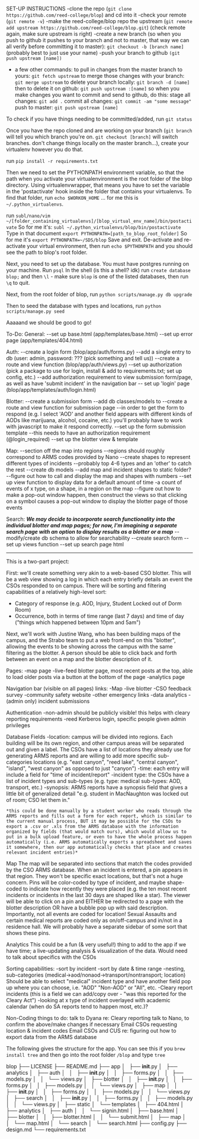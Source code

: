 SET-UP INSTRUCTIONS
-clone the repo (`git clone https://github.com/reed-college/blop`) and cd into it
-check your remote (`git remote -v`)
-make the reed-college/blop repo the upstream (`git remote add upstream https://github.com/reed-college/blop.git`) (check remote again, make sure upstream is right)
-create a new branch (so when you push to github it pushes to your branch and not to master, that way we can all verify before committing it to master): `git checkout -b [branch name]` (probably best to just use your name)
-push your branch to github `(git push upstream [name])`
- a few other commands:
	to pull in changes from the master branch to yours: `git fetch upstream`
	to merge those changes with your branch: `git merge upstream`
	to delete your branch locally: `git branch -d [name]`
	then to delete it on github: `git push upstream :[name]`
so when you make changes you want to commit and send to github, do this:
	stage all changes: `git add .`
	commit all changes: `git commit -am "some message"`
	push to master: `git push upstream [name]`

To check if you have things needing to be committed/added, run `git status`


Once you have the repo cloned and are working on your branch (`git branch` will tell you which branch you're on. `git checkout [branch]` will switch branches. don't change things locally on the master branch...), create your virtualenv however you do that.

run `pip install -r requirements.txt`

Then we need to set the PYTHONPATH environment variable, so that the path when you activate your virtualenvironment is the root folder of the blop directory. Using virtualenvwrapper, that means you have to set the variable in the 'postactivate' hook inside the folder that contains your virtualenvs. To find that folder, run `echo $WORKON_HOME` ... for me this is 
`~/.python_virtualenvs`. 

run `subl/nano/vim ~/[folder_containing_virtualenvs]/[blop_virtual_env_name]/bin/postactivate`
So for me it's: `subl ~/.python_virtualenvs/blop/bin/postactivate`
Type in that document `export PYTHONPATH=[path_to_blop_root_folder]`
So for me it's `export PYTHONPATH=~/SDS/blop`
Save and exit.
De-activate and re-activate your virtual environment, then run `echo $PYTHONPATH` and you should see the path to blop's root folder.

Next, you need to set up the database. You must have postgres running on your machine.
Run `psql`
In the shell (is this a shell? idk) run `create database blop;` and then `\l` - make sure `blop` is one of the listed databases, then run `\q` to quit.

Next, from the root folder of blop, run `python scripts/manage.py db upgrade`

Then to seed the database with types and locations, run `python scripts/manage.py seed`

Aaaaand we should be good to go!









To-Do:
General:
	--set up base.html (app/templates/base.html)
	--set up error page (app/templates/404.html) 

Auth:
	--create a login form (blop/app/auth/forms.py)
	--add a single entry to db (user: admin, password: ??? (pick something and tell us))
	--create a route and view function (blop/app/auth/views.py)
	--set up authorization (pick a package to use for login, install & add to requirements.txt; set up config, etc.)
	--add authorization requirement to view submission form/page, as well as have 'submit incident' in the navigation bar
	-- set up 'login' page (blop/app/templates/auth/login.html)

Blotter:
	--create a submission form
	--add db classes/models to
	--create a route and view function for submission page
		--in order to get the form to respond (e.g. I select 'AOD' and another field appears with different kinds of AODs like marijuana, alcohol, cocaine, etc.) you'll probably have to work with javascript to make it respond correctly.
	--set up the form submission template
		--this needs to have an authorization requirement (@login_required)
	--set up the blotter view & template

Map:
	--section off the map into regions
		--regions should roughly correspond to ARMS codes provided by Nano
	--create shapes to represent different types of incidents
		--probably top 4-6 types and an 'other' to catch the rest
	--create db models
	--add map and incident shapes to static folder?
	--figure out how to call and display the map and shapes with numbers
	--set up view function to display data for a default amount of time
		-a count of events of x type, on a shape, in a region on the map
	--figure out how to make a pop-out window happen, then construct the views so that clicking on a symbol causes a pop-out window to display the blotter page of those events

Search:
	***We may decide to incorporate search functionality into the individual blotter and map pages; for now, I'm imagining a separate search page with an option to display results as a blotter or a map***
	--modify/create db schema to allow for searchability
	--create search form
	--set up views function
	--set up search page html 


-------------------------------------------------------------------------------

This is a two-part project:

First: we'll create something very akin to a web-based CSO blotter.  This will be a web view showing a log in which each entry briefly details an event the CSOs responded to on campus. There will be sorting and filtering capabilities of a relatively high-level sort: 

- Category of response (e.g. AOD, Injury, Student Locked out of Dorm Room)
- Occurrence, both in terms of time range (last 7 days) and time of day
  ("things which happened between 10pm and 5am")

Next, we'll work with Justine Wang, who has been building maps of the campus, and the Strabo team to put a web front-end on this "blotter", allowing the events to be showing across the campus with the same filtering as the blotter. A person should be able to click back and forth between an event on a map and the blotter description of it.

Pages:
	-map page
	-live-feed blotter page, most recent posts at the top, able to load older posts via a button at the bottom of the page
	-analytics page


Navigation bar (visible on all pages) links:
	-Map 
	-live blotter
	-CSO feedback survey
	-community safety website
	-other emergency links
	-data analytics
	-(admin only) incident submissions

Authentication
	-non-admin should be publicly visible! this helps with cleary reporting requirements
	-reed Kerberos login, specific people given admin privileges

Database Fields
	-location: campus will be divided into regions. Each building will be its own region, and other campus areas will be separated out and given a label. The CSOs have a list of locations they already use for generating ARMS reports and are willing to add more specific sub-categories locations (e.g. "east canyon", "reed lake", "central canyon", "island", "west canyon" as opposed to just "canyon")
	-time: each entry will include a field for "time of incident/report"
	-incident type: the CSOs have a list of incident types and sub-types (e.g. type: medical sub-types: AOD, transport, etc.)
	-synopsis: ARMS reports have a synopsis field that gives a little bit of generalized detail "e.g. student in MacNaughton was locked out of room; CSO let them in."

	*this could be done manually by a student worker who reads through the ARMS reports and fills out a form for each report, which is similar to the current manual process, BUT it may be possible for the CSOs to export a .csv or .xls from the ARMS database with the information organized by fields (that would match ours), which would allow us to put in a bulk upload feature, or even to have the whole process happen automatically (i.e. ARMS automatically exports a spreadsheet and saves it somewhere, then our app automatically checks that place and creates relevant incident entries)*

Map
	The map will be separated into sections that match the codes provided by the CSO ARMS database. When an incident is entered, a pin appears in that region. They won't be specific exact locations, but that's not a huge concern. Pins will be color-coded by type of incident, and maybe shape-coded to indicate how recently they were placed (e.g. the ten most recent incidents or incidents in the last 30 days are shaped like a star). The viewer will be able to click on a pin and EITHER be redirected to a page with the blotter description OR have a bubble pop up with said description.
	Importantly, not all events are coded for location! Sexual Assaults and certain medical reports are coded only as on/off-campus and in/not in a residence hall. We will probably have a separate sidebar of some sort that shows these pins.


Analytics
	This could be a fun (& very useful!) thing to add to the app if we have time; a live-updating analysis & visualization of the data. Would need to talk about specifics with the CSOs

Sorting capabilities:
	-sort by incident
	-sort by date & time range
	-nesting, sub-categories (medical->aod/nonaod->transport/nontransport; location)
		Should be able to select "medical" incident type and have another field pop up where you can choose, i.e. "AOD" "Non-AOD" or "All", etc.
	-Cleary report incidents (this is a field we can add/copy over - "was this reported for the Cleary Act")
	-looking at x type of incident overlayed with academic calendar (when do SA reports tend to happen most, etc.)?


Non-Coding things to do:
	talk to Dyana re: Cleary reporting
	talk to Nano, to confirm the above/make changes if necessary
	Email CSOs requesting location & incident codes
	Email CSOs and CUS re: figuring out how to export data from the ARMS database


The following gives the structure for the app. You can see this if you `brew install tree` and then go into the root folder `/blop` and type `tree`

blop
├── LICENSE
├── README.md
├── app
│   ├── __init__.py
│   ├── analytics
│   ├── auth
│   │   ├── __init__.py
│   │   ├── forms.py
│   │   ├── models.py
│   │   └── views.py
│   ├── blotter
│   │   ├── __init__.py
│   │   ├── forms.py
│   │   ├── models.py
│   │   └── views.py
│   ├── map
│   │   ├── __init__.py
│   │   ├── forms.py
│   │   ├── models.py
│   │   └── views.py
│   ├── search
│   │   ├── __init__.py
│   │   ├── forms.py
│   │   ├── models.py
│   │   └── views.py
│   ├── static
│   └── templates
│       ├── 404.html
│       ├── analytics
│       ├── auth
│       │   └── signin.html
│       ├── base.html
│       ├── blotter
│       │   ├── blotter.html
│       │   └── submit.html
│       ├── map
│       │   └── map.html
│       └── search
│           └── search.html
├── config.py
├── design.md
└── requirements.txt










